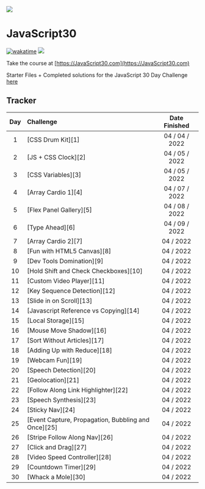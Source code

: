﻿![](https://javascript30.com/images/JS3-social-share.png)

# JavaScript30

[![wakatime](https://wakatime.com/badge/user/0c1ed6f1-fb21-41cd-8f4e-e0a3194c797b/project/b1df6666-c70a-4a33-92f9-9a3fdebc6990.svg)](https://wakatime.com/badge/user/0c1ed6f1-fb21-41cd-8f4e-e0a3194c797b/project/b1df6666-c70a-4a33-92f9-9a3fdebc6990)
![](https://img.shields.io/badge/JavaScript-F7DF1E?style=for-the-badge&logo=javascript&logoColor=black)

Take the course at [https://JavaScript30.com](https://JavaScript30.com)

Starter Files + Completed solutions for the JavaScript 30 Day Challenge [here](https://github.com/wesbos/JavaScript30)


## Tracker 

| Day | Challenge                                           |  Date Finished  |
| :-: | :-------------------------------------------------- | :-------------: |
|  1  | [CSS Drum Kit][1]                                   | 04 / 04 / 2022  |
|  2  | [JS + CSS Clock][2]                                 | 04 / 05 / 2022  |
|  3  | [CSS Variables][3]                                  | 04 / 05 / 2022  |
|  4  | [Array Cardio 1][4]                                 | 04 / 07 / 2022  |
|  5  | [Flex Panel Gallery][5]                             | 04 / 08 / 2022  |
|  6  | [Type Ahead][6]                                     | 04 / 09 / 2022  |
|  7  | [Array Cardio 2][7]                                 | 04 / 2022  |
|  8  | [Fun with HTML5 Canvas][8]                          | 04 / 2022  |
|  9  | [Dev Tools Domination][9]                           | 04 / 2022  |
| 10  | [Hold Shift and Check Checkboxes][10]               | 04 / 2022  |
| 11  | [Custom Video Player][11]                           | 04 / 2022  | 
| 12  | [Key Sequence Detection][12]                        | 04 / 2022  |
| 13  | [Slide in on Scroll][13]                            | 04 / 2022  |
| 14  | [Javascript Reference vs Copying][14]               | 04 / 2022  |
| 15  | [Local Storage][15]                                 | 04 / 2022  |
| 16  | [Mouse Move Shadow][16]                             | 04 / 2022  |
| 17  | [Sort Without Articles][17]                         | 04 / 2022  |
| 18  | [Adding Up with Reduce][18]                         | 04 / 2022  |
| 19  | [Webcam Fun][19]                                    | 04 / 2022  |
| 20  | [Speech Detection][20]                              | 04 / 2022  |
| 21  | [Geolocation][21]                                   | 04 / 2022  | 
| 22  | [Follow Along Link Highlighter][22]                 | 04 / 2022  |
| 23  | [Speech Synthesis][23]                              | 04 / 2022  |
| 24  | [Sticky Nav][24]                                    | 04 / 2022  |
| 25  | [Event Capture, Propagation, Bubbling and Once][25] | 04 / 2022  |
| 26  | [Stripe Follow Along Nav][26]                       | 04 / 2022  |
| 27  | [Click and Drag][27]                                | 04 / 2022  |
| 28  | [Video Speed Controller][28]                        | 04 / 2022  |
| 29  | [Countdown Timer][29]                               | 04 / 2022  |
| 30  | [Whack a Mole][30]                                  | 04 / 2022  |

<!-- 
[1]: exercises/01-js-drum-kit/
[2]: exercises/02-js-css-clock/
[3]: exercises/03-css-variables/
[4]: exercises/04-array-cardio-day-1/
[5]: exercises/05-flex-panel-gallery/
[6]: exercises/06-type-ahead/
[7]: exercises/07-array-cardio-day-2/
[8]: exercises/08-fun-wth-html5-canvas/
[9]: exercises/09-dev-tools-domination/
[10]: exercises/10-hold-shift-and-check-checkboxes/
[11]: exercises/11-custom-video-player/
[12]: exercises/12-key-sequence-detection/
[13]: exercises/13-slide-in-on-scroll/
[14]: exercises/14-js-references-vs-copying/
[15]: exercises/15-local-storage/
[16]: exercises/16-mouse-move-shadow/
[17]: exercises/17-sort-without-articles/
[18]: exercises/18-add-with-reduce/
[19]: exercises/19-webcam-fun/
[20]: exercises/20-speech-detection/
[21]: exercises/21-geolocation/
[22]: exercises/22-follow-along-links/
[23]: exercises/23-speech-synthesis/
[24]: exercises/24-sticky-nav/
[25]: exercises/25-event-capture/
[26]: exercises/26-follow-along-nav/
[27]: exercises/27-click-drag-scroll/
[28]: exercises/28-video-speed-controller/
[29]: exercises/29-countdown-timer/
[30]: exercises/30-whack-a-mole/ -->